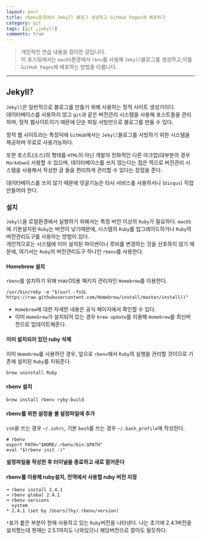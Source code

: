 ```yaml
---
layout: post
title: rbenv환경에서 Jekyll 블로그 생성하고 GitHub Pages에 배포하기
category: git
tags: [git ,jekyll]
comments: true
---
```


> 개인적인 연습 내용을 정리한 글입니다.      
> 이 포스팅에서는 `macOS`환경에서 `rbnv`를 사용해 `Jekyll`블로그를 생성하고,이를 `GitHub Pages`에 배포하는 방법을 다룹니다.

<hr>

## Jekyll?

`Jekyll`은 일반적으로 블로그를 만들기 위해 사용하는 정적 사이트 생성기이다.<br>
데이터베이스를 사용하지 않고 `git`과 같은 버전관리 시스템을 사용해 포스트들을 관리하며, 정적 웹사이트이기 때문에 단순 파일 서빙만으로 블로그를 만들 수 있다.

정적 웹 사이트라는 특징덕에 `GitHub`에서는 `Jekyll`블로그를 서빙하기 위한 시스템을 제공하며 무료로 사용가능하다.

또한 포스트(소스)의 형태를  `HTML`이 아닌 개발자 친화적인 다른 마크업(대부분의 경우 `Markdown`) 사용할 수 있으며, 데이터베이스를 쓰지 않는다는 점은 역으로 버전관리 시스템을 사용해서 작성한 글 들을 편리하게 관리할 수 있다는 장점을 준다.

데이터베이스를 쓰지 않기 때문에 댓글기능은 타사 서비스를 사용하서나 (`disqus`) 직접 만들어야 한다.

### 설치

`Jekyll`을 로컬환경에서 실행하기 위해서는 특정 버전 이상의 `Ruby`가 필요하다. `macOS`에 기본설치된 `Ruby`는 버전이 낮기때문에, 시스템의 `Ruby`를 업그레이드하거나 `Ruby`의 버전관리도구를 사용하는 방법이 있다.<br>
개인적으로는 시스템에 이미 설치된 파이썬이나 루비를 변경하는 것을 선호하지 않기 때문에, 여기서는 `Ruby`의 버전관리도구  하나인 `rbenv`를 사용한다.

#### Homebrew 설치

`rbenv`를 설치하기 위해 macOS용 패키지 관리자인 `Homebrew`를 이용한다.
```
/usr/bin/reby -e "$(surl -fsSL https://raw.githubusercontent.com/Homebrew/install/master/install))"
```

* `Homebrew`에 대한 자세한 내용은 공식 페이지에서 확인할 수 있다.
* 이미 `Homebrew`가 설치되어 있는 경우 `brew update`를 이용해 `Homebrew`를 최신버전으로 업데이트해준다.

#### 이미 설치되어 있던 ruby 삭제
이미 `Homebrew`를 사용하던 경우, 앞으로 `rbenv`에서 `Ruby`의 실행을 관리할 것이므로 기존에 설치된 `Ruby`를 지워준다.
```
brew uninstall Ruby
```
#### rbenv 설치
```
brew install rbenv ryby-build
```
#### rbenv를 위한 설정을 셸 설정파일에 추가
`zsh`을 쓰는 경우 `~/.zshrc`, 기본 `bash`를 쓰는 경우 `~/.bash_profile`에 작성한다.
```
# rbenv
export PATH="$HOME/.rbenv/bin:$PATH"
eval "$(rbenv init -)"
```
**설정파일을 작성한 후 터미널을 종료하고 새로 열어준다**



#### rbenv를 이용해 ruby설치, 전역에서 사용할 ruby 버전 지정
```
➜ rbenv install 2.4.1
➜ rbenv global 2.4.1
➜ rbenv versions
  system
* 2.4.1 (set by /Users/lhy/.rbenv/version)
```
`*`표가 붙은 부분이 현재 사용하고 있는 `Ruby`버전을 나타낸다.
나는 초기에 2.4.1버전을 설치했는데 현재는 2.5.1까지도 나와있으니 해당버전으로 깔아도 될듯하다.

